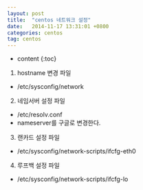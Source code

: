 ```yaml
---
layout: post
title:  "centos 네트워크 설정"
date:   2014-11-17 13:31:01 +0800
categories: centos
tag: centos
---
```


* content
{:toc}

1. hostname 변경 파일
- /etc/sysconfig/network

2. 네임서버 설정 파일
- /etc/resolv.conf
- nameserver를 구글로 변경한다.

3. 랜카드 설정 파일
- /etc/sysconfig/network-scripts/ifcfg-eth0

4. 루프백 설정 파일
- /etc/sysconfig/network-scripts/ifcfg-lo
